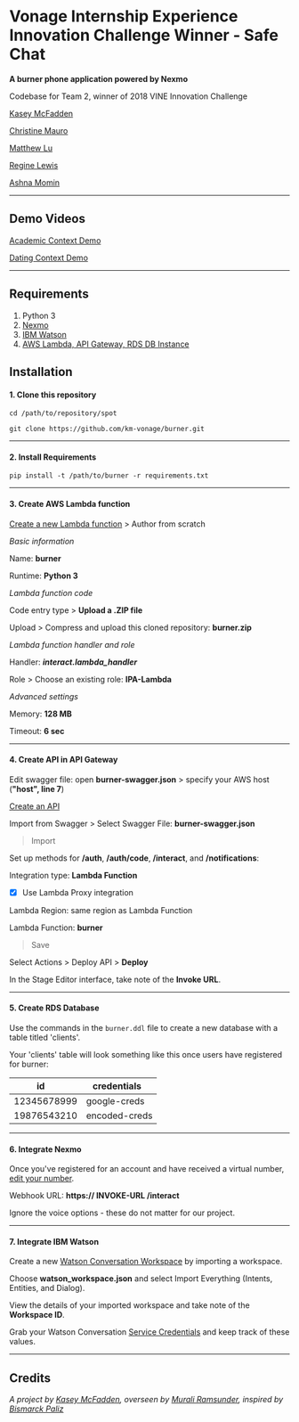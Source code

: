 # Vonage Internship Experience Innovation Challenge Winner - Safe Chat

**A burner phone application powered by Nexmo**

Codebase for Team 2, winner of 2018 VINE Innovation Challenge

[Kasey McFadden](https://www.linkedin.com/in/kaseymcfadden/)

[Christine Mauro](https://www.linkedin.com/in/christine-mauro/)

[Matthew Lu](https://www.linkedin.com/in/matt-lu/)

[Regine Lewis](https://www.linkedin.com/in/regine-lewis-2a902310a/)

[Ashna Momin](https://www.linkedin.com/in/ashna-momin-55a490141/)

------

## Demo Videos

[Academic Context Demo](https://drive.google.com/file/d/1sYojogOwENroZwGfyszMS4I8V22fZdmP/view?usp=sharing)

[Dating Context Demo](https://drive.google.com/file/d/1e95CS3PoCqch5SrClrj3eBz9L0nO0ZMi/view?usp=sharing)

------

## Requirements

1. Python 3
2. [Nexmo](https://nexmo.com/sign-up)
3. [IBM Watson](https://www.ibm.com/watson/)
4. [AWS Lambda, API Gateway, RDS DB Instance](https://aws.amazon.com/free/)

## Installation

#### 1. Clone this repository

`cd /path/to/repository/spot`

`git clone https://github.com/km-vonage/burner.git`

___

#### 2. Install Requirements

`pip install -t /path/to/burner -r requirements.txt`

___

#### 3. Create AWS Lambda function

[Create a new Lambda function](https://console.aws.amazon.com/lambda#/create/) > Author from scratch

_Basic information_

Name: **burner**

Runtime: **Python 3**

_Lambda function code_

Code entry type > **Upload a .ZIP file**

Upload > Compress and upload this cloned repository: **burner.zip**

_Lambda function handler and role_

Handler: **_interact.lambda_handler_**

Role > Choose an existing role: **IPA-Lambda**

_Advanced settings_

Memory: **128 MB**

Timeout: **6 sec**

___

#### 4. Create API in API Gateway

Edit swagger file: open **burner-swagger.json** > specify your AWS host (**"host", line 7**)

[Create an API](https://console.aws.amazon.com/apigateway#/apis/create)

Import from Swagger > Select Swagger File: **burner-swagger.json**

> Import 

Set up methods for **/auth**, **/auth/code**, **/interact**, and **/notifications**:

Integration type: **Lambda Function**

- [x] Use Lambda Proxy integration

Lambda Region: same region as Lambda Function

Lambda Function: **burner** 

> Save

Select Actions > Deploy API > **Deploy**

In the Stage Editor interface, take note of the **Invoke URL**.

___

#### 5. Create RDS Database

Use the commands in the `burner.ddl` file to create a new database with a table titled 'clients'.

Your 'clients' table will look something like this once users have registered for burner:

|      id       |  credentials  |
| ------------- |---------------|
| 12345678999   | google-creds  |
| 19876543210   | encoded-creds |

___

#### 6. Integrate Nexmo

Once you've registered for an account and have received a virtual number, [edit your number](https://dashboard.nexmo.com/your-numbers).

Webhook URL: **https:// INVOKE-URL /interact**

Ignore the voice options - these do not matter for our project.

___

#### 7. Integrate IBM Watson

Create a new [Watson Conversation Workspace](https://watson-conversation.ng.bluemix.net) by importing a workspace.

Choose **watson_workspace.json** and select Import Everything (Intents, Entities, and Dialog).

View the details of your imported workspace and take note of the **Workspace ID**.

Grab your Watson Conversation [Service Credentials](https://www.ibm.com/watson/developercloud/doc/common/getting-started-credentials.html) and keep track of these values.

___

## Credits

*A project by [Kasey McFadden](https://www.linkedin.com/in/kaseymcfadden), overseen by [Murali Ramsunder](https://www.linkedin.com/in/murali-ramsunder-5025856/), inspired by [Bismarck Paliz](https://www.linkedin.com/in/bismarckpaliz/)*

